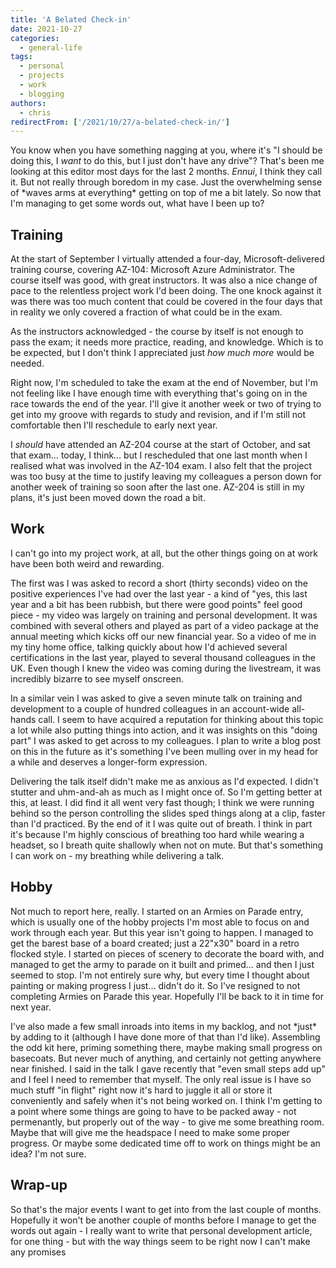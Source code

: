 ```yaml
---
title: 'A Belated Check-in'
date: 2021-10-27
categories:
  - general-life
tags:
  - personal
  - projects
  - work
  - blogging
authors:
  - chris
redirectFrom: ['/2021/10/27/a-belated-check-in/']
---
```


You know when you have something nagging at you, where it's "I should be doing this, I _want_ to do this, but I just don't have any drive"? That's been me looking at this editor most days for the last 2 months. _Ennui_, I think they call it. But not really through boredom in my case. Just the overwhelming sense of \*waves arms at everything\* getting on top of me a bit lately. So now that I'm managing to get some words out, what have I been up to?

## Training

At the start of September I virtually attended a four-day, Microsoft-delivered training course, covering AZ-104: Microsoft Azure Administrator. The course itself was good, with great instructors. It was also a nice change of pace to the relentless project work I'd been doing. The one knock against it was there was too much content that could be covered in the four days that in reality we only covered a fraction of what could be in the exam.

As the instructors acknowledged - the course by itself is not enough to pass the exam; it needs more practice, reading, and knowledge. Which is to be expected, but I don't think I appreciated just _how much more_ would be needed.

Right now, I'm scheduled to take the exam at the end of November, but I'm not feeling like I have enough time with everything that's going on in the race towards the end of the year. I'll give it another week or two of trying to get into my groove with regards to study and revision, and if I'm still not comfortable then I'll reschedule to early next year.

I _should_ have attended an AZ-204 course at the start of October, and sat that exam… today, I think… but I rescheduled that one last month when I realised what was involved in the AZ-104 exam. I also felt that the project was too busy at the time to justify leaving my colleagues a person down for another week of training so soon after the last one. AZ-204 is still in my plans, it's just been moved down the road a bit.

## Work

I can't go into my project work, at all, but the other things going on at work have been both weird and rewarding.

The first was I was asked to record a short (thirty seconds) video on the positive experiences I've had over the last year - a kind of "yes, this last year and a bit has been rubbish, but there were good points" feel good piece - my video was largely on training and personal development. It was combined with several others and played as part of a video package at the annual meeting which kicks off our new financial year. So a video of me in my tiny home office, talking quickly about how I'd achieved several certifications in the last year, played to several thousand colleagues in the UK. Even though I knew the video was coming during the livestream, it was incredibly bizarre to see myself onscreen.

In a similar vein I was asked to give a seven minute talk on training and development to a couple of hundred colleagues in an account-wide all-hands call. I seem to have acquired a reputation for thinking about this topic a lot while also putting things into action, and it was insights on this "doing part" I was asked to get across to my colleagues. I plan to write a blog post on this in the future as it's something I've been mulling over in my head for a while and deserves a longer-form expression.

Delivering the talk itself didn't make me as anxious as I'd expected. I didn't stutter and uhm-and-ah as much as I might once of. So I'm getting better at this, at least. I did find it all went very fast though; I think we were running behind so the person controlling the slides sped things along at a clip, faster than I'd practiced. By the end of it I was quite out of breath. I think in part it's because I'm highly conscious of breathing too hard while wearing a headset, so I breath quite shallowly when not on mute. But that's something I can work on - my breathing while delivering a talk.

## Hobby

Not much to report here, really. I started on an Armies on Parade entry, which is usually one of the hobby projects I'm most able to focus on and work through each year. But this year isn't going to happen. I managed to get the barest base of a board created; just a 22"x30" board in a retro flocked style. I started on pieces of scenery to decorate the board with, and managed to get the army to parade on it built and primed… and then I just seemed to stop. I'm not entirely sure why, but every time I thought about painting or making progress I just… didn't do it. So I've resigned to not completing Armies on Parade this year. Hopefully I'll be back to it in time for next year.

I've also made a few small inroads into items in my backlog, and not \*just\* by adding to it (although I have done more of that than I'd like). Assembling the odd kit here, priming something there, maybe making small progress on basecoats. But never much of anything, and certainly not getting anywhere near finished. I said in the talk I gave recently that "even small steps add up" and I feel I need to remember that myself. The only real issue is I have so much stuff "in flight" right now it's hard to juggle it all or store it conveniently and safely when it's not being worked on. I think I'm getting to a point where some things are going to have to be packed away - not permenantly, but properly out of the way - to give me some breathing room. Maybe that will give me the headspace I need to make some proper progress. Or maybe some dedicated time off to work on things might be an idea? I'm not sure.

## Wrap-up

So that's the major events I want to get into from the last couple of months. Hopefully it won't be another couple of months before I manage to get the words out again - I really want to write that personal development article, for one thing - but with the way things seem to be right now I can't make any promises
